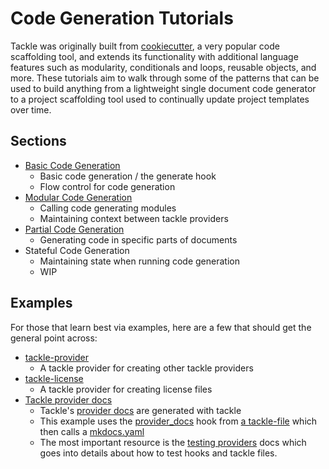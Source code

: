 # Code Generation Tutorials

Tackle was originally built from [cookiecutter](https://github.com/cookiecutter/cookiecutter), a very popular code scaffolding tool, and extends its functionality with additional language features such as modularity, conditionals and loops, reusable objects, and more. These tutorials aim to walk through some of the patterns that can be used to build anything from a lightweight single document code generator to a project scaffolding tool used to continually update project templates over time.

## Sections

- [Basic Code Generation](basics.md)
  - Basic code generation / the generate hook
  - Flow control for code generation
- [Modular Code Generation](modular.md)
  - Calling code generating modules
  - Maintaining context between tackle providers
- [Partial Code Generation](partial.md)
  - Generating code in specific parts of documents
- Stateful Code Generation
  - Maintaining state when running code generation
  - WIP

## Examples

For those that learn best via examples, here are a few that should get the general point across:

- [tackle-provider](https://github.com/robcxyz/tackle-provider)
  - A tackle provider for creating other tackle providers
- [tackle-license](https://github.com/robcxyz/tackle-license)
  - A tackle provider for creating license files
- [Tackle provider docs](https://github.com/robcxyz/tackle-box/blob/main/docs/docs-gen.yaml)
  - Tackle's [provider docs](https://robcxyz.github.io/tackle-box/creating-providers/#autogenerated-docs) are generated with tackle
  - This example uses the [provider_docs](../../providers/Tackle/provider_docs.md) hook from [a tackle-file](https://github.com/robcxyz/tackle-box/blob/main/docs/docs-gen.yaml) which then calls a [mkdocs.yaml](https://github.com/robcxyz/tackle-box/blob/main/mkdocs.tackle.yml#L109)
  - The most important resource is the [testing providers](../../testing-providers.md) docs which goes into details about how to test hooks and tackle files.

